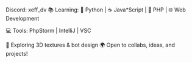 Discord: xeff_dv
📚 Learning:
🐍 Python | ☕ Java*Script | 🐘 PHP | 🌐 Web Development

💻 Tools: PhpStorm | IntelliJ | VSC

🎨 Exploring 3D textures & bot design
🌍 Open to collabs, ideas, and projects!
<!---
xefft/xefft is a ✨ special ✨ repository because its `README.md` (this file) appears on your GitHub profile.
You can click the Preview link to take a look at your changes.
--->
